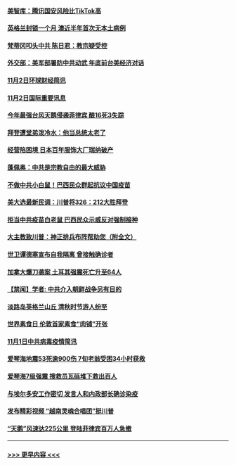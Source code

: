#### [美智库：腾讯国安风险比TikTok高](../pages/prog202/a102977344.md?t=11030251) 
#### [英格兰封锁一个月 澳近半年首次无本土病例](../pages/prog202/a102977332.md?t=11030251) 
#### [梵蒂冈叩头中共 陈日君：教宗疑受控](../pages/prog202/a102977294.md?t=11030251) 
#### [外交部：美军部署防中共动武 年底前台美经济对话](../pages/prog202/a102977291.md?t=11030251) 
#### [11月2日环球财经简讯](../pages/prog202/a102977284.md?t=11030251) 
#### [11月2日国际重要讯息](../pages/prog202/a102977179.md?t=11030251) 
#### [今年最强台风天鹅侵袭菲律宾 酿16死3失踪](../pages/prog202/a102977149.md?t=11030251) 
#### [拜登遭堂弟泼冷水：他当总统太老了](../pages/prog202/a102977150.md?t=11030251) 
#### [经营陷困境 日本百年服饰大厂瑞纳破产](../pages/prog202/a102977063.md?t=11030251) 
#### [蓬佩奥：中共是宗教自由的最大威胁](../pages/prog202/a102977053.md?t=11030251) 
#### [不做中共小白鼠！巴西民众群起抗议中国疫苗](../pages/prog202/a102977029.md?t=11030251) 
#### [美大选最新民调：川普将326：212大胜拜登](../pages/prog202/a102977003.md?t=11030251) 
#### [拒当中共疫苗白老鼠 巴西民众示威反对强制接种](../pages/prog202/a102976963.md?t=11030251) 
#### [大主教致川普：神正排兵布阵帮助您（附全文）](../pages/prog202/a102976938.md?t=11030251) 
#### [世卫谭德塞宣布自我隔离 曾接触确诊者](../pages/prog202/a102976924.md?t=11030251) 
#### [加拿大爆刀袭案 土耳其强震死亡升至64人](../pages/prog202/a102976844.md?t=11030251) 
#### [【禁闻】学者: 中共介入朝鲜战争另有目的](../pages/prog202/a102976801.md?t=11030251) 
#### [淡路岛英格兰山丘 清秋时节游人纷至](../pages/prog202/a102976805.md?t=11030251) 
#### [世界素食日 伦敦首家素食“肉铺”开张](../pages/prog202/a102976727.md?t=11030251) 
#### [11月1日中共病毒疫情简讯](../pages/prog202/a102976729.md?t=11030251) 
#### [爱琴海地震53死逾900伤 7旬老翁受困34小时获救](../pages/prog202/a102976671.md?t=11030251) 
#### [爱琴海7级强震 搜救员瓦砾堆下救出百人](../pages/prog202/a102976584.md?t=11030251) 
#### [与埃尔多安工作密切 发言人和内政部长确诊染疫](../pages/prog202/a102976556.md?t=11030251) 
#### [发布精彩视频 “越南灵魂合唱团”挺川普](../pages/prog202/a102976129.md?t=11030251) 
#### [“天鹅”风速达225公里 登陆菲律宾百万人急撤](../pages/prog202/a102976446.md?t=11030251) 

----
#### [ >>> 更早内容 <<< ](../indexes/prog202-earlier.md)
